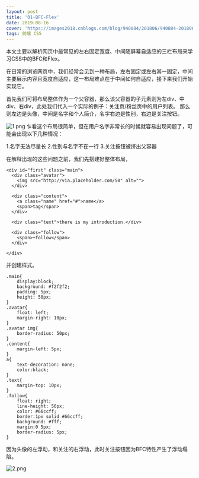 ```yaml
---
layout: post
title: '01-BFC-Flex'
date: 2019-08-16
cover: 'https://images2018.cnblogs.com/blog/940884/201806/940884-20180620173714978-1495720879.jpg'
tags: 前端 CSS
---
```


本文主要以解析网页中最常见的左右固定宽度、中间随屏幕自适应的三栏布局来学习CSS中的BFC和Flex。

在日常的浏览网页中，我们经常会见到一种布局，左右固定或左右其一固定，中间主要展示内容且宽度自适应，这一布局难点在于中间如何自适应，接下来我们开始实现它。

首先我们可将布局整体作为一个父容器，那么该父容器的子元素则为左div、中div、右div，此处我们代入一个实际的例子：关注页/粉丝页中的用户列表。
那么则左边是头像，中间是名字和个人简介，名字右边是性别，右边是关注按钮。

![1.png](https://s2.ax1x.com/2019/08/17/muThxf.png)
乍看这个布局很简单，但在用户名字非常长的时候就容易出现问题了，可能会出现以下几种情况：

1.名字无法尽量长
2.性别与名字不在一行
3.关注按钮被挤出父容器

在解释出现的这些问题之前，我们先搭建好整体布局，
```
<div id="first" class="main">
  <div class="avatar">
    <img src="http://via.placeholder.com/50" alt="">
  </div>
    
  <div class="content">
    <a class="name" href="#">name</a>
    <span>tag</span>
  </div>
    
  <div class="text">there is my introduction.</div>
    
  <div class="follow">
    <span>+follow</span>
  </div>
    
</div>
```
并创建样式。
```
.main{
	display:block;
	background: #f2f2f2;
	padding: 5px;
	height: 50px;
}
.avatar{
	float: left;
	margin-right: 10px;
}
.avatar img{
	border-radius: 50px;
}
.content{
	margin-left: 5px;
}
a{
	text-decoration: none;
	color:black;
}
.text{
	margin-top: 10px;
}
.follow{
	float: right;
	line-height: 50px;
	color: #66ccff;
	border:1px solid #66ccff;
	background: #fff;
	margin:0 5px;
	border-radius: 5px;
}
```
因为头像的左浮动，和关注的右浮动，此时关注按钮因为BFC特性产生了浮动塌陷。

![2.png](https://s2.ax1x.com/2019/08/17/mKP1tP.png)


